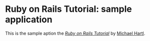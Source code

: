 # Ruby on Rails Tutorial: sample application

This is the sample aption 
the [*Ruby on Rails Tutorial*](http://railstutorial.org/)
by [Michael Hartl](http://michaelhartl.com/).
